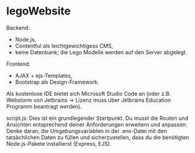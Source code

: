# legoWebsite

Backend: 
  - Node.js, 
  - Contentful als leichtgewichtigess CMS,
  - keine Datenbank; die Lego Modelle werden auf den Server abgelegt.
  
Frontend: 
  - AJAX + ejs-Templates,
  - Bootstrap als Design-Framework.
  
Als kostenlose IDE bietet sich Microsoft Studio Code an (oder z.B. Webstorm von Jetbrains -> Lizenz muss über Jetbrains Education Programm beantragt werden).

script.js: Dies ist ein grundlegender Startpunkt. 
Du musst die Routen und Ansichten entsprechend deiner Anforderungen erweitern und anpassen. 
Denke daran, die Umgebungsvariablen in der .env-Datei mit den tatsächlichen Daten zu füllen und
 sicherzustellen, dass du die benötigten Node.js-Pakete installierst (Express, EJS).